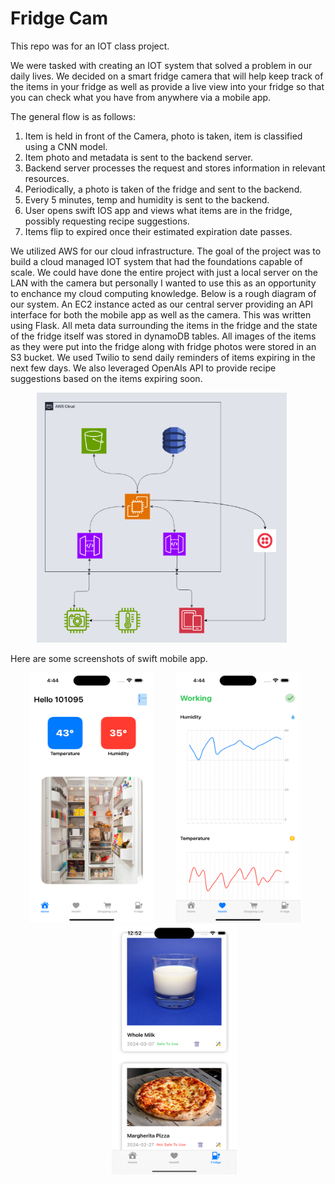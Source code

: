 # Fridge Cam
This repo was for an IOT class project. 

We were tasked with creating an IOT system that solved a problem in our daily lives. We decided on a smart fridge camera
that will help keep track of the items in your fridge as well as provide a live view into your fridge so that you can check
what you have from anywhere via a mobile app.

The general flow is as follows:
1. Item is held in front of the Camera, photo is taken, item is classified using a CNN model.
2. Item photo and metadata is sent to the backend server.
3. Backend server processes the request and stores information in relevant resources.
4. Periodically, a photo is taken of the fridge and sent to the backend.
5. Every 5 minutes, temp and humidity is sent to the backend.
6. User opens swift IOS app and views what items are in the fridge, possibly requesting recipe suggestions.
7. Items flip to expired once their estimated expiration date passes.

We utilized AWS for our cloud infrastructure. The goal of the project was to build a cloud managed IOT system that had the foundations capable of scale. We could have done the entire project with just a local server on the LAN with the camera but personally I wanted to use this as an opportunity to enchance my cloud computing knowledge. Below is a rough diagram of our system. 
An EC2 instance acted as our central server providing an API interface for both the mobile app as well as the camera. This was written using Flask. All meta data surrounding the items in the fridge and the state of the fridge itself was stored in dynamoDB tables. All images of the items as they were put into the fridge along with fridge photos were stored in an S3 bucket. We used Twilio to send daily reminders of items expiring in the next few days. We also leveraged OpenAIs API to provide recipe suggestions based on the items expiring soon.


<p align="middle">
  <img src="/Assets/fridge_arch.png" width="400" height="400" style="margin-right: 20px;">
</p>

Here are some screenshots of swift mobile app.

<p align="middle">
  <img src="/Assets/home.png" width="200" height="400" style="margin-right: 20px;">
  <img src="/Assets/health.png" width="200" height="400" style="margin-left: 10px; margin-right: 10px;">
  <img src="/Assets/fridge.png" width="200" height="400" style="margin-left: 20px;">
</p>


